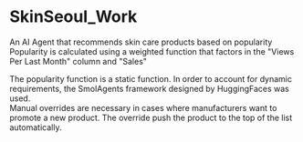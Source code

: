 # SkinSeoul_Work

An AI Agent that recommends skin care products based on popularity</br>
Popularity is calculated using a weighted function that factors in the "Views Per Last Month" column and "Sales"</br>

The popularity function is a static function. In order to account for dynamic requirements, the SmolAgents framework designed by HuggingFaces was used.</br>
Manual overrides are necessary in cases where manufacturers want to promote a new product. The override push the product to the top of the list automatically.
